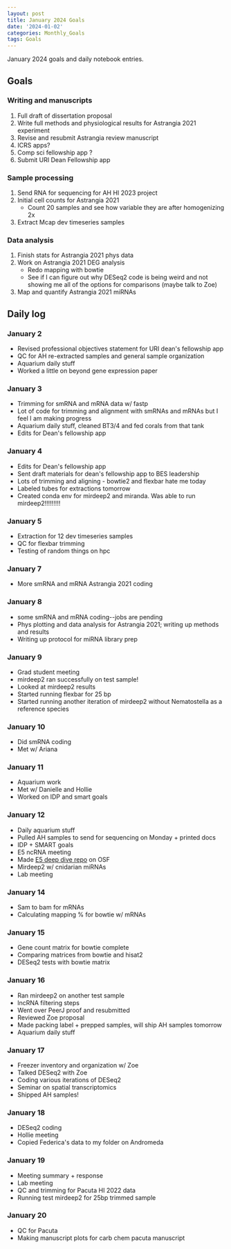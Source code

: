 ```yaml
---
layout: post
title: January 2024 Goals
date: '2024-01-02'
categories: Monthly_Goals
tags: Goals
---
```


January 2024 goals and daily notebook entries. 

## Goals  

### Writing and manuscripts 
              
1. Full draft of dissertation proposal
2. Write full methods and physiological results for Astrangia 2021 experiment 
3. Revise and resubmit Astrangia review manuscript 
4. ICRS apps?
5. Comp sci fellowship app ?
6. Submit URI Dean Fellowship app 

### Sample processing

1. Send RNA for sequencing for AH HI 2023 project
2. Initial cell counts for Astrangia 2021
	- Count 20 samples and see how variable they are after homogenizing 2x
3. Extract Mcap dev timeseries samples 

### Data analysis
1. Finish stats for Astrangia 2021 phys data 
2. Work on Astrangia 2021 DEG analysis 
	- Redo mapping with bowtie 
	- See if I can figure out why DESeq2 code is being weird and not showing me all of the options for comparisons (maybe talk to Zoe)
3. Map and quantify Astrangia 2021 miRNAs 

## Daily log 

### January 2
- Revised professional objectives statement for URI dean's fellowship app 
- QC for AH re-extracted samples and general sample organization 
- Aquarium daily stuff 
- Worked a little on beyond gene expression paper 

### January 3
- Trimming for smRNA and mRNA data w/ fastp
- Lot of code for trimming and alignment with smRNAs and mRNAs but I feel I am making progress 
- Aquarium daily stuff, cleaned BT3/4 and fed corals from that tank 
- Edits for Dean's fellowship app 

### January 4
- Edits for Dean's fellowship app 
- Sent draft materials for dean's fellowship app to BES leadership 
- Lots of trimming and aligning - bowtie2 and flexbar hate me today 
- Labeled tubes for extractions tomorrow 
- Created conda env for mirdeep2 and miranda. Was able to run mirdeep2!!!!!!!!!

### January 5
- Extraction for 12 dev timeseries samples
- QC for flexbar trimming 
- Testing of random things on hpc 

### January 7
- More smRNA and mRNA Astrangia 2021 coding 

### January 8 
- some smRNA and mRNA coding--jobs are pending 
- Phys plotting and data analysis for Astrangia 2021; writing up methods and results 
- Writing up protocol for miRNA library prep 

### January 9 
- Grad student meeting 
- mirdeep2 ran successfully on test sample!
- Looked at mirdeep2 results 
- Started running flexbar for 25 bp
- Started running another iteration of mirdeep2 without Nematostella as a reference species 

### January 10
- Did smRNA coding 
- Met w/ Ariana 

### January 11
- Aquarium work 
- Met w/ Danielle and Hollie 
- Worked on IDP and smart goals 

### January 12
- Daily aquarium stuff 
- Pulled AH samples to send for sequencing on Monday + printed docs 
- IDP + SMART goals 
- E5 ncRNA meeting 
- Made [E5 deep dive repo](https://osf.io/aw53f/) on OSF 
- Mirdeep2 w/ cnidarian miRNAs 
- Lab meeting 

### January 14
- Sam to bam for mRNAs 
- Calculating mapping % for bowtie w/ mRNAs 

### January 15
- Gene count matrix for bowtie complete 
- Comparing matrices from bowtie and hisat2
- DESeq2 tests with bowtie matrix

### January 16 
- Ran mirdeep2 on another test sample 
- lncRNA filtering steps 
- Went over PeerJ proof and resubmitted 
- Reviewed Zoe proposal 
- Made packing label + prepped samples, will ship AH samples tomorrow 
- Aquarium daily stuff 

### January 17
- Freezer inventory and organization w/ Zoe 
- Talked DESeq2 with Zoe 
- Coding various iterations of DESeq2
- Seminar on spatial transcriptomics 
- Shipped AH samples! 

### January 18
- DESeq2 coding 
- Hollie meeting
- Copied Federica's data to my folder on Andromeda

### January 19
- Meeting summary + response 
- Lab meeting 
- QC and trimming for Pacuta HI 2022 data 
- Running test mirdeep2 for 25bp trimmed sample

### January 20
- QC for Pacuta 
- Making manuscript plots for carb chem pacuta manuscript 